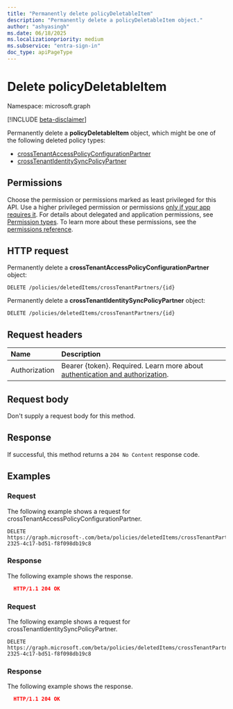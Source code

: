 ```yaml
---
title: "Permanently delete policyDeletableItem"
description: "Permanently delete a policyDeletableItem object."
author: "ashyasingh"
ms.date: 06/18/2025
ms.localizationpriority: medium
ms.subservice: "entra-sign-in"
doc_type: apiPageType
---
```


# Delete policyDeletableItem

Namespace: microsoft.graph

[!INCLUDE [beta-disclaimer](../../includes/beta-disclaimer.md)]

Permanently delete a **policyDeletableItem** object, which might be one of the following deleted policy types:
- [crossTenantAccessPolicyConfigurationPartner](../resources/crosstenantaccesspolicyconfigurationpartner.md)
- [crossTenantIdentitySyncPolicyPartner](../resources/crosstenantidentitysyncpolicypartner.md)

## Permissions

Choose the permission or permissions marked as least privileged for this API. Use a higher privileged permission or permissions [only if your app requires it](/graph/permissions-overview#best-practices-for-using-microsoft-graph-permissions). For details about delegated and application permissions, see [Permission types](/graph/permissions-overview#permission-types). To learn more about these permissions, see the [permissions reference](/graph/permissions-reference).


## HTTP request

Permanently delete a **crossTenantAccessPolicyConfigurationPartner** object:
<!-- {
  "blockType": "ignored"
}
-->
``` http
DELETE /policies/deletedItems/crossTenantPartners/{id}
```

Permanently delete a **crossTenantIdentitySyncPolicyPartner** object:
<!-- {
  "blockType": "ignored"
}
-->
``` http
DELETE /policies/deletedItems/crossTenantPartners/{id}
```

## Request headers

|Name|Description|
|:---|:---|
|Authorization|Bearer {token}. Required. Learn more about [authentication and authorization](/graph/auth/auth-concepts).|

## Request body

Don't supply a request body for this method.

## Response

If successful, this method returns a `204 No Content` response code.

## Examples

### Request

The following example shows a request for crossTenantAccessPolicyConfigurationPartner.
<!-- {
  "blockType": "request",
  "name": "delete_policydeletableitem"
}
-->
```HTTP
DELETE https://graph.microsoft-.com/beta/policies/deletedItems/crossTenantPartners/809cbbd2-2325-4c17-bd51-f8f098db19c8
```


### Response

The following example shows the response.
<!-- {
  "blockType": "response",
  "truncated": true
}
-->
```json
  HTTP/1.1 204 OK 
```

### Request

The following example shows a request for crossTenantIdentitySyncPolicyPartner.
<!-- {
  "blockType": "request",
  "name": "delete_policydeletableitem"
}
-->
```HTTP
DELETE https://graph.microsoft.com/beta/policies/deletedItems/crossTenantPartners/809cbbd2-2325-4c17-bd51-f8f098db19c8
```


### Response

The following example shows the response.
<!-- {
  "blockType": "response",
  "truncated": true
}
-->
```json
  HTTP/1.1 204 OK 
```
